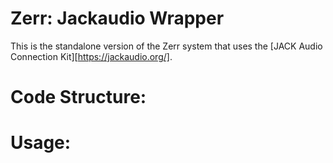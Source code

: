 # Zerr:  Jackaudio Wrapper
This is the standalone version of the Zerr system that uses the [JACK Audio Connection Kit][https://jackaudio.org/]. 

# Code Structure:



# Usage:


